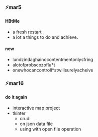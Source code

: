 ### ⚡mar5 
#### HBtMe
- a fresh restart
- a lot a things to do and achieve.  
    
#### new 

- lundzindaghainocontentmentonlysfring
- alotofprobscozoflu*t
- onewhocancontroll*stwillsurelyacheive

### ⚡mar16
#### do it again 

- interactive map project 
- tkinter  
   - crud 
   - on  json data file 
   - using with open file operation
   
    